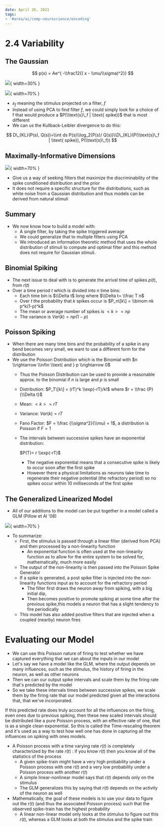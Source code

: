 ```yaml
---
date: April 26, 2021
tags:
- '#area/ai/comp-neuroscience/encoding'
---
```


# 2.4 Variability

## The Gaussian

$$
p(x) = Ae^{ -\\frac12{( x - \\mu/\\sigma)^2}}
$$

![](2.4.1.png#center){ width=30% }

![](2.4.2.png#center){ width=70% }

- $s_f$ meaning the stimulus projected on a filter, $f$
- Instead of using PCA to find filter $f$, we could simply look for a choice of f that would produce a $P(\\text{s}\_f | \\text{ spike})$ that is most different
- We can us the Kullback-Leibler divergence to do this:

$$
D\_{KL}(P(s), Q(s))=\\int ds P(s)\\log_2(P(s)/ Q(s))\\D\_{KL}(P(\\text{s}\_f | \\text{ spike}), P(\\text{s}\_f))
$$

## Maximally-Informative Dimensions

![](2.4.3.png#center){ width=70% }

- Give us a way of seeking filters that maximize the discriminability of the spike conditioned distribution and the prior
- It does not require a specific structure for the distributions, such as white noise from a Gaussian distribution and thus models can be derived from natural stimuli

## Summary

- We now know how to build a model with:
  - A single filter, by taking the spike triggered average
  - We could generalize that to multiple filters using PCA
  - We introduced an information theoretic method that uses the whole distribution of stimuli to compute and optimal filter and this method does not require for Gaussian stimuli.

## Binomial Spiking

- The next issue to deal with is to generate the arrival time of spikes $p(t),$ from  $r(t)$
- Over a time period $t$ which is divided into $n$ time bins:
  - Each time bin is $\\Delta t$ long where $\\Delta t= \\frac T n$
  - Over $t$ the probability that $k$ spikes occur is $P_n\[k\] = \\binom nk p^k(1-p)^k$
  - The mean or average number of spikes is $<k> = np$
  - The variance is $Var(k) = np(1-p)$

## Poisson Spiking

- When there are many time bins and the probability of a spike in any bend becomes very small, we want to use a different form for the distribution
- We use the Poisson Distribution which is the Binomial with $n \\rightarrow \\infin \\text{ and } p \\rightarrow 0$
  - Thus the Poisson Distribution can be used to provide a reasonable approx. to the binomial if $n$ is large and $p$ is small

  - Distribution: $P_T\[k\] = (rT)^k \\exp(-rT)/k!$ where $r = \\frac {P}{\\Delta t}$

  - Mean: $<k>= rT$

  - Variance: $Var(k)= rT$

  - Fano Factor: $F = \\frac {\\sigma^2}{\\mu} = 1$, a distribution is Poisson if $F = 1$

  - The intervals between successive spikes have an exponential distribution:

    $P(T)= r \\exp(-rT)$

    - The negative exponential means that a consecutive spike is likely to occur soon after the first spike
    - However there a physical limitations as neurons take time to regenerate their negative potential (the refractory period) so no spikes occur within 10 milliseconds of the first spike

## The Generalized Linearized Model

- All of our additions to the model can be put together in a model called a GLM (Pillow et Al '08)

![](2.4.4.png#center){ width=70% }

- To summarize:
  - First, the stimulus is passed through a linear filter (derived from PCA) and then processed by a non-linearity function
    - An exponential function is often used at the non-linearity function as to allow for the entire system to be solved for, mathematically, much more easily
  - The output of the non-linearity is then passed into the Poisson Spike Generator
  - If a spike is generated, a post spike filter is injected into the non-linearity functions input as to account for the refractory period
    - The filter first draws the neuron away from spiking, with a big initial dip,
    - Then becomes positive to promote spiking at some time after the previous spike,this models a neuron that has a slight tendency to fire periodically
  - This model has also added positive filters that are injected when a coupled (nearby) neuron  fires

# Evaluating our Model

- We can use this Poisson nature of firing to test whether we have captured everything that we can about the inputs in our model
- Let's say we have a model like the GLM, where the output depends on many influences, such as the stimulus, the history of firing in the neuron, as well as other neurons
- Then we can our output spike intervals and scale them by the firing rate that's predicted by the model
- So we take these intervals times between successive spikes, we scale them by the firing rate that our model predicted given all the interactions that, that we've incorporated.

If this predicted rate does truly account for all the influences on the firing, even ones due to previous spiking, then these new scaled intervals should be distributed like a pure Poisson process, with an effective rate of one, that is as a single clean exponential. So this is called the Time-rescaling theorem and it's used as a way to test how well one has done in capturing all the influences on spiking with ones models.

- A Poisson process with a time varying rate $r(t)$ is completely characterized by the rate $r(t)$ : if you know $r(t)$  then you know all of the statistics of the process
  - A given spike-train might have a very high probability under a Poisson process with one $r(t)$ and a very low probability under a Poisson process with another $r(t)$
  - A simple linear-nonlinear model says that $r(t)$ depends only on the stimulus
  - The GLM generalizes this by saying that $r(t)$ depends on the activity of the neuron as well
- Mathematically, the goal of these models is to use your data to figure out the $r(t)$ (and thus the associated Poisson process) such that the observed spike-train has the highest probability
  - A linear non-linear model only looks at the stimulus to figure out this $r(t)$, whereas a GLM looks at both the stimulus and the spike train